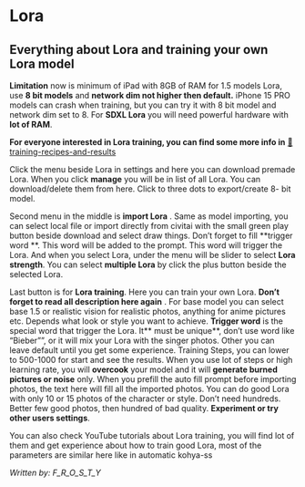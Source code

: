 # Lora


## Everything about Lora and training your own Lora model



**Limitation** now is minimum of iPad with 8GB of RAM for 1.5 models Lora, use **8 bit models**  and **network dim not higher then default.** iPhone 15 PRO models can crash when training, but you can try it with 8 bit model and network dim set to 8. For **SDXL Lora**  you will need powerful hardware with **lot of RAM**.

**For everyone interested in Lora training, you can find some more info in** ⁠[🚝training-recipes-and-results](https://discord.com/channels/1038516303666876436/1156610204440461392)

Click the menu beside Lora in settings and here you can download premade Lora. When you click **manage**  you will be in list of all Lora. You can download/delete them from here. Click to three dots to export/create 8- bit model. 

Second menu in the middle is **import Lora** . Same as model importing, you can select local file or import directly from civitai with the small green play button beside download and select draw things. Don’t forget to fill **trigger word **. This word will be added to the prompt. This word will trigger the Lora. And when you select Lora, under the menu will be slider to select **Lora strength**. You can select **multiple Lora** by click the plus button beside the selected Lora. 

Last button is for **Lora training**. Here you can train your own Lora. **Don’t forget to read all description here again** . For base model you can select base 1.5 or realistic vision for realistic photos, anything for anime pictures etc. Depends what look or style you want to achieve. **Trigger word**  is the special word that trigger the Lora. It** must be unique**, don’t use word like “Bieber””, or it will mix your Lora with the singer photos. Other you can leave default until you get some experience. Training Steps, you can lower to 500-1000 for start and see the results. When you use lot of steps or high learning rate, you will **overcook** your model and it will **generate burned pictures or noise** only.  When you prefill the auto fill prompt before importing photos, the text here will fill all the imported photos. You can do good Lora with only 10 or 15 photos of the character or style. Don’t need hundreds. Better few good photos, then hundred of bad quality. **Experiment or try other users settings**.

You can also check YouTube tutorials about Lora training, you will find lot of them and get experience about how to train good Lora, most of the parameters are similar here like in automatic kohya-ss


*Written by: F_R_O_S_T_Y*


